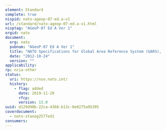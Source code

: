 ```yaml
---
element: Standard
complete: true
nispid: nato-ageop-07-ed.a-v1
url: /standard/nato-ageop-07-ed.a-v1.html
nisptag: "AGeoP-07 Ed A Ver 1"
orgid: nato
document:
  org: nato
  pubnum: "AGeoP-07 Ed A Ver 1"
  title: "NATO Specifications for Global Area Reference System (GARS), Edition A Version 1 Oct 2012:Geodetic Datums, Projections, Grids and Grid References GEOREF, MGRS"
  date: "2012-10-24"
  version: ""
applicability:
rp: ncia-other
status:
  uri: https://nso.nato.int/
  history: 
    - flag: added
      date: 2019-11-29
      rfcp: 
      version: 13.0
uuid: d129d98b-22ca-4368-b13c-8e0275a95395
coverdocument:
  - nato-stanag2577ed1
consumers:
---
```

